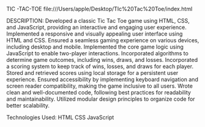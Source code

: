 TIC -TAC-TOE
file:///Users/apple/Desktop/TIc%20Tac%20Toe/index.html

DESCRIPTION:
Developed a classic Tic Tac Toe game using HTML, CSS, and JavaScript, providing an interactive and engaging user experience.
Implemented a responsive and visually appealing user interface using HTML and CSS.
Ensured a seamless gaming experience on various devices, including desktop and mobile.
Implemented the core game logic using JavaScript to enable two-player interactions.
Incorporated algorithms to determine game outcomes, including wins, draws, and losses.
Incorporated a scoring system to keep track of wins, losses, and draws for each player.
Stored and retrieved scores using local storage for a persistent user experience.
Ensured accessibility by implementing keyboard navigation and screen reader compatibility, making the game inclusive to all users.
Wrote clean and well-documented code, following best practices for readability and maintainability.
Utilized modular design principles to organize code for better scalability.

Technologies Used:
HTML
CSS
JavaScript

